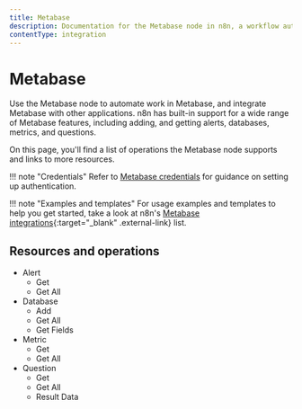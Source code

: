 ```yaml
---
title: Metabase
description: Documentation for the Metabase node in n8n, a workflow automation platform. Includes details of operations and configuration, and links to examples and credentials information.
contentType: integration
---
```


# Metabase

Use the Metabase node to automate work in Metabase, and integrate Metabase with other applications. n8n has built-in support for a wide range of Metabase features, including adding, and getting alerts, databases, metrics, and questions. 

On this page, you'll find a list of operations the Metabase node supports and links to more resources.

!!! note "Credentials"
    Refer to [Metabase credentials](/integrations/builtin/credentials/metabase/) for guidance on setting up authentication. 

!!! note "Examples and templates"
    For usage examples and templates to help you get started, take a look at n8n's [Metabase integrations](https://n8n.io/integrations/metabase/){:target="_blank" .external-link} list.
	

## Resources and operations

* Alert
    * Get
    * Get All
* Database
    * Add
    * Get All
    * Get Fields
* Metric
    * Get
    * Get All
* Question
    * Get
    * Get All
    * Result Data

